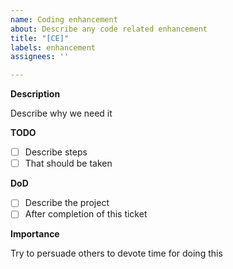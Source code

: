 ```yaml
---
name: Coding enhancement
about: Describe any code related enhancement
title: "[CE]"
labels: enhancement
assignees: ''

---
```


**Description**

Describe why we need it

**TODO**

- [ ] Describe steps
- [ ] That should be taken

**DoD**

- [ ] Describe the project
- [ ] After completion of this ticket

**Importance**

Try to persuade others to devote time for doing this
